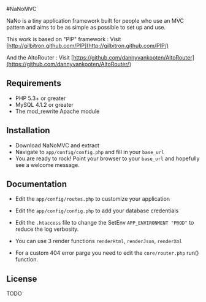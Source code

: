 #NaNoMVC

NaNo is a tiny application framework built for people who use an MVC pattern and aims to be as simple as possible to set up and use.

This work is based on "PIP" framework :
Visit [http://gilbitron.github.com/PIP](http://gilbitron.github.com/PIP/)

And the AltoRouter :
Visit [https://github.com/dannyvankooten/AltoRouter](https://github.com/dannyvankooten/AltoRouter/)

## Requirements

* PHP 5.3+ or greater
* MySQL 4.1.2 or greater
* The mod_rewrite Apache module

## Installation

* Download NaNoMVC and extract
* Navigate to `app/config/config.php` and fill in your `base_url`
* You are ready to rock! Point your browser to your `base_url` and hopefully see a welcome message.

## Documentation

* Edit the `app/config/routes.php` to customize your application
* Edit the `app/config/config.php` to add your database credentials
* Edit the `.htaccess` file to change the SetEnv `APP_ENVIRONMENT "PROD"` to reduce the log verbosity.

* You can use 3 render functions `renderHtml`, `renderJson`, `renderXml`
* For a custom 404 error parge you need to edit the `core/router.php` run() function.

## License

TODO
